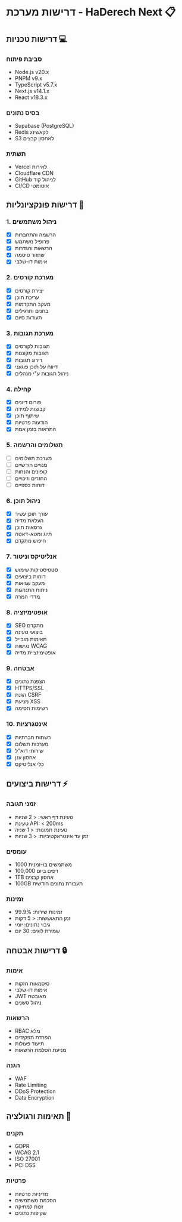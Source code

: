 # דרישות מערכת - HaDerech Next 📋

## דרישות טכניות 💻

### סביבת פיתוח
- Node.js v20.x
- PNPM v9.x
- TypeScript v5.7.x
- Next.js v14.1.x
- React v18.3.x

### בסיס נתונים
- Supabase (PostgreSQL)
- Redis לקאשינג
- S3 לאחסון קבצים

### תשתית
- Vercel לאירוח
- Cloudflare CDN
- GitHub לניהול קוד
- CI/CD אוטומטי

## דרישות פונקציונליות 🎯

### 1. ניהול משתמשים
- [x] הרשמה והתחברות
- [x] פרופיל משתמש
- [x] הרשאות והגדרות
- [x] שחזור סיסמה
- [x] אימות דו-שלבי

### 2. מערכת קורסים
- [x] יצירת קורסים
- [x] עריכת תוכן
- [x] מעקב התקדמות
- [x] בחנים ותרגילים
- [x] תעודות סיום

### 3. מערכת תגובות
- [x] תגובות לקורסים
- [x] תגובות מקוננות
- [x] דירוג תגובות
- [x] דיווח על תוכן פוגעני
- [x] ניהול תגובות ע"י מנהלים

### 4. קהילה
- [x] פורום דיונים
- [x] קבוצות למידה
- [x] שיתוף תוכן
- [x] הודעות פרטיות
- [x] התראות בזמן אמת

### 5. תשלומים והרשמה
- [ ] מערכת תשלומים
- [ ] מנויים חודשיים
- [ ] קופונים והנחות
- [ ] החזרים וזיכויים
- [ ] דוחות כספיים

### 6. ניהול תוכן
- [x] עורך תוכן עשיר
- [x] העלאת מדיה
- [x] גרסאות תוכן
- [x] תיוג ומטא-דאטה
- [x] חיפוש מתקדם

### 7. אנליטיקס וניטור
- [x] סטטיסטיקות שימוש
- [x] דוחות ביצועים
- [x] מעקב שגיאות
- [x] ניתוח התנהגות
- [x] מדדי המרה

### 8. אופטימיזציה
- [x] SEO מתקדם
- [x] ביצועי טעינה
- [x] תאימות מובייל
- [x] נגישות WCAG
- [x] אופטימיזציית מדיה

### 9. אבטחה
- [x] הצפנת נתונים
- [x] HTTPS/SSL
- [x] הגנת CSRF
- [x] מניעת XSS
- [x] רשימות חסימה

### 10. אינטגרציות
- [x] רשתות חברתיות
- [x] מערכות תשלום
- [x] שירותי דוא"ל
- [x] אחסון ענן
- [x] כלי אנליטיקס

## דרישות ביצועים ⚡

### זמני תגובה
- טעינת דף ראשי: < 2 שניות
- טעינת API: < 200ms
- טעינת תמונות: < 1 שניה
- זמן עד אינטראקטיביות: < 3 שניות

### עומסים
- 1000 משתמשים בו-זמנית
- 100,000 דפים ביום
- 1TB אחסון קבצים
- 100GB תעבורת נתונים חודשית

### זמינות
- זמינות שירות: 99.9%
- זמן התאוששות: < 5 דקות
- גיבוי נתונים: יומי
- שמירת לוגים: 30 יום

## דרישות אבטחה 🔒

### אימות
- סיסמאות חזקות
- אימות דו-שלבי
- JWT מאובטח
- ניהול סשנים

### הרשאות
- RBAC מלא
- הפרדת תפקידים
- תיעוד פעולות
- מניעת הסלמת הרשאות

### הגנה
- WAF
- Rate Limiting
- DDoS Protection
- Data Encryption

## תאימות ורגולציה 📜

### תקנים
- GDPR
- WCAG 2.1
- ISO 27001
- PCI DSS

### פרטיות
- מדיניות פרטיות
- הסכמת משתמשים
- זכות למחיקה
- שקיפות נתונים 